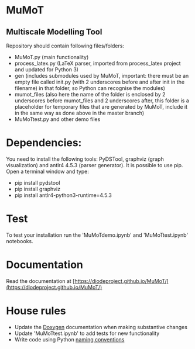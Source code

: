 # MuMoT
Multiscale Modelling Tool
---
Repository should contain following files/folders:
* MuMoT.py (main functionality)
* process_latex.py (LaTeX parser, imported from process_latex project and updated for Python 3)
* gen (includes submodules used by MuMoT, important: there must be an empty file called init.py (with 2 underscores before and after init in the filename) in that folder, so Python can recognise the modules)
* mumot_files (also here the name of the folder is enclosed by 2 underscores before mumot_files and 2 underscores after, this folder is a placeholder for temporary files that are generated by MuMoT, include it in the same way as done above in the master branch)  
* MuMoTtest.py and other demo files

# Dependencies:
You need to install the following tools: PyDSTool, graphviz (graph visualization) and antlr4 4.5.3 (parser generator). It is possible to use pip. Open a terminal window and type:

* pip install pydstool
* pip install graphviz
* pip install antlr4-python3-runtime=4.5.3

# Test
To test your installation run the 'MuMoTdemo.ipynb' and 'MuMoTtest.ipynb' notebooks.

# Documentation
Read the documentation at [https://diodeproject.github.io/MuMoT/](https://diodeproject.github.io/MuMoT/)

# House rules
* Update the [Doxygen](http://www.stack.nl/~dimitri/doxygen/index.html) documentation when making substantive changes
* Update 'MuMoTtest.ipynb' to add tests for new functionality
* Write code using Python [naming conventions](https://www.python.org/dev/peps/pep-0008/#naming-conventions)

